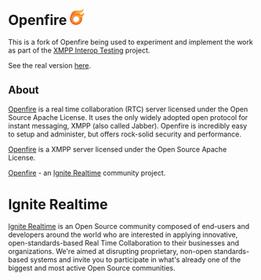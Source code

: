 Openfire ![alt tag](https://raw.githubusercontent.com/igniterealtime/IgniteRealtime-Website/main/src/main/webapp/images/logo_openfire.gif)
========

This is a fork of Openfire being used to experiment and implement the work as part of the [XMPP Interop Testing](https://xmpp-interop-testing.github.io/) project.

See the real version [here](https://github.com/igniterealtime/Openfire).

About
-----
[Openfire] is a real time collaboration (RTC) server licensed under the Open Source Apache License. It uses the only widely adopted open protocol for instant messaging, XMPP (also called Jabber). Openfire is incredibly easy to setup and administer, but offers rock-solid security and performance.

[Openfire] is a XMPP server licensed under the Open Source Apache License.

[Openfire] - an [Ignite Realtime] community project.

Ignite Realtime
===============

[Ignite Realtime] is an Open Source community composed of end-users and developers around the world who 
are interested in applying innovative, open-standards-based Real Time Collaboration to their businesses and organizations. 
We're aimed at disrupting proprietary, non-open standards-based systems and invite you to participate in what's already one 
of the biggest and most active Open Source communities.

[Openfire]: http://www.igniterealtime.org/projects/openfire/index.jsp
[Ignite Realtime]: http://www.igniterealtime.org
[XMPP (Jabber)]: http://xmpp.org/
